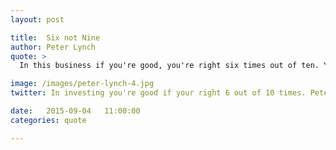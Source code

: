 ```yaml
---
layout: post

title:  Six not Nine
author: Peter Lynch
quote: >
  In this business if you're good, you're right six times out of ten. You're never going to be right nine times out of ten.

image: /images/peter-lynch-4.jpg
twitter: In investing you're good if your right 6 out of 10 times. Peter Lynch http://quotes.stockflare.com/

date:   2015-09-04	 11:00:00
categories: quote

---
```


